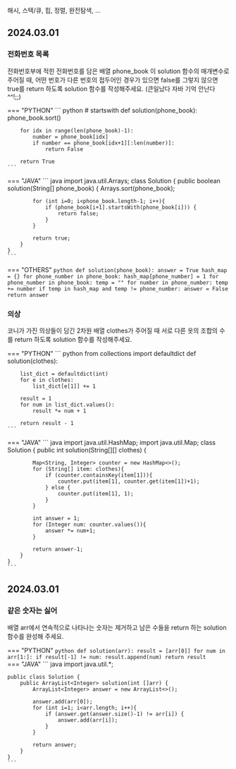 해시, 스택/큐, 힙, 정렬, 완전탐색, ...

## 2024.03.01

### 전화번호 목록
전화번호부에 적힌 전화번호를 담은 배열 phone_book 이 solution 함수의 매개변수로 주어질 때, 어떤 번호가 다른 번호의 접두어인 경우가 있으면 false를 그렇지 않으면 true를 return 하도록 solution 함수를 작성해주세요.
(큰일났다 자바 기억 안난다 ^^!;;)

=== "PYTHON"
    ``` python
    # startswith
    def solution(phone_book):
        phone_book.sort()
        
        for idx in range(len(phone_book)-1):
            number = phone_book[idx]
            if number == phone_book[idx+1][:len(number)]:
                return False
            
        return True
    ```
=== "JAVA"
    ``` java
    import java.util.Arrays;
    class Solution {
        public boolean solution(String[] phone_book) {
            Arrays.sort(phone_book);
            
            for (int i=0; i<phone_book.length-1; i++){
                if (phone_book[i+1].startsWith(phone_book[i])) {
                    return false;
                }
            }
            
            return true;
        }
    }
    ```
=== "OTHERS"
    ``` python
    def solution(phone_book):
        answer = True
        hash_map = {}
        for phone_number in phone_book:
            hash_map[phone_number] = 1
        for phone_number in phone_book:
            temp = ""
            for number in phone_number:
                temp += number
                if temp in hash_map and temp != phone_number:
                    answer = False
        return answer
    ```

### 의상
코니가 가진 의상들이 담긴 2차원 배열 clothes가 주어질 때 서로 다른 옷의 조합의 수를 return 하도록 solution 함수를 작성해주세요.

=== "PYTHON"
    ``` python
    from collections import defaultdict
    def solution(clothes):
        
        list_dict = defaultdict(int)
        for e in clothes:
            list_dict[e[1]] += 1

        result = 1
        for num in list_dict.values():
            result *= num + 1
        
        return result - 1 
    ```
=== "JAVA"
    ``` java
    import java.util.HashMap;
    import java.util.Map;
    class Solution {
        public int solution(String[][] clothes) {
            
            Map<String, Integer> counter = new HashMap<>();
            for (String[] item: clothes){
                if (counter.containsKey(item[1])){
                    counter.put(item[1], counter.get(item[1])+1);
                } else {
                    counter.put(item[1], 1);
                }
            }
            
            int answer = 1;
            for (Integer num: counter.values()){
                answer *= num+1;
            }
            
            return answer-1;
        }
    }
    ```

## 2024.03.01

### 같은 숫자는 싫어
배열 arr에서 연속적으로 나타나는 숫자는 제거하고 남은 수들을 return 하는 solution 함수를 완성해 주세요.

=== "PYTHON"
    ``` python
    def solution(arr):
        result = [arr[0]]
        for num in arr[1:]:
            if result[-1] != num:
                result.append(num)
        return result     
    ```
=== "JAVA"
    ``` java
    import java.util.*;

    public class Solution {
        public ArrayList<Integer> solution(int []arr) {
            ArrayList<Integer> answer = new ArrayList<>();
            
            answer.add(arr[0]);
            for (int i=1; i<arr.length; i++){
                if (answer.get(answer.size()-1) != arr[i]) {
                    answer.add(arr[i]);
                }
            }

            return answer;
        }
    }
    ```